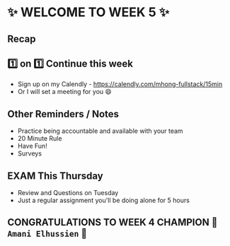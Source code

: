 # :sparkles: WELCOME TO WEEK 5 :sparkles:

## Recap

## :one: on :one: Continue this week

- Sign up on my Calendly - https://calendly.com/mhong-fullstack/15min
- Or I will set a meeting for you :smile:

## Other Reminders / Notes

- Practice being accountable and available with your team
- 20 Minute Rule
- Have Fun!
- Surveys

## EXAM This Thursday
- Review and Questions on Tuesday
- Just a regular assignment you'll be doing alone for 5 hours

## CONGRATULATIONS TO WEEK 4 CHAMPION :star2: `Amani Elhussien` :star2:
